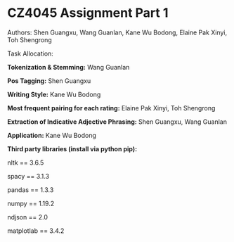 # CZ4045 Assignment Part 1
Authors: Shen Guangxu, Wang Guanlan, Kane Wu Bodong, Elaine Pak Xinyi, Toh Shengrong

Task Allocation: 

**Tokenization & Stemming:** Wang Guanlan

**Pos Tagging:** Shen Guangxu

**Writing Style:** Kane Wu Bodong

**Most frequent pairing for each rating:** Elaine Pak Xinyi, Toh Shengrong


**Extraction of Indicative Adjective Phrasing:**  Shen Guangxu, Wang Guanlan

**Application:** Kane Wu Bodong

**Third party libraries (install via python pip):**

nltk == 3.6.5

spacy == 3.1.3

pandas == 1.3.3

numpy == 1.19.2

ndjson == 2.0

matplotlab == 3.4.2



